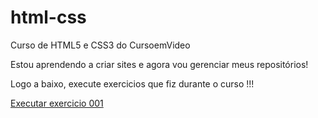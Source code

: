 # html-css
 Curso de HTML5 e CSS3 do CursoemVideo

Estou aprendendo a criar sites e agora vou gerenciar meus repositórios!

Logo a baixo, execute exercicios que fiz durante o curso !!!

<a href="https://ch-025.github.io/html-css/exercicios/ex001/index.html">Executar exercicio 001</a> 